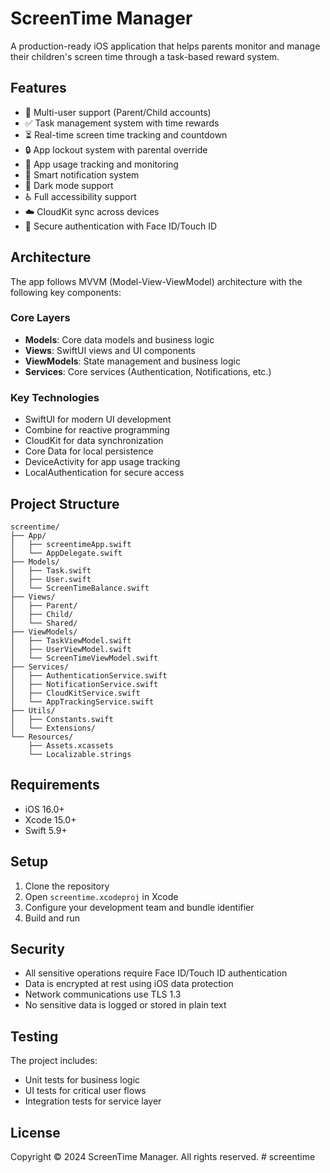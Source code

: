 # ScreenTime Manager

A production-ready iOS application that helps parents monitor and manage their children's screen time through a task-based reward system.

## Features

- 👥 Multi-user support (Parent/Child accounts)
- ✅ Task management system with time rewards
- ⏳ Real-time screen time tracking and countdown
- 🔒 App lockout system with parental override
- 📱 App usage tracking and monitoring
- 🔔 Smart notification system
- 🌙 Dark mode support
- ♿️ Full accessibility support
- ☁️ CloudKit sync across devices
- 🔐 Secure authentication with Face ID/Touch ID

## Architecture

The app follows MVVM (Model-View-ViewModel) architecture with the following key components:

### Core Layers
- **Models**: Core data models and business logic
- **Views**: SwiftUI views and UI components
- **ViewModels**: State management and business logic
- **Services**: Core services (Authentication, Notifications, etc.)

### Key Technologies
- SwiftUI for modern UI development
- Combine for reactive programming
- CloudKit for data synchronization
- Core Data for local persistence
- DeviceActivity for app usage tracking
- LocalAuthentication for secure access

## Project Structure

```
screentime/
├── App/
│   ├── screentimeApp.swift
│   └── AppDelegate.swift
├── Models/
│   ├── Task.swift
│   ├── User.swift
│   └── ScreenTimeBalance.swift
├── Views/
│   ├── Parent/
│   ├── Child/
│   └── Shared/
├── ViewModels/
│   ├── TaskViewModel.swift
│   ├── UserViewModel.swift
│   └── ScreenTimeViewModel.swift
├── Services/
│   ├── AuthenticationService.swift
│   ├── NotificationService.swift
│   ├── CloudKitService.swift
│   └── AppTrackingService.swift
├── Utils/
│   ├── Constants.swift
│   └── Extensions/
└── Resources/
    ├── Assets.xcassets
    └── Localizable.strings
```

## Requirements

- iOS 16.0+
- Xcode 15.0+
- Swift 5.9+

## Setup

1. Clone the repository
2. Open `screentime.xcodeproj` in Xcode
3. Configure your development team and bundle identifier
4. Build and run

## Security

- All sensitive operations require Face ID/Touch ID authentication
- Data is encrypted at rest using iOS data protection
- Network communications use TLS 1.3
- No sensitive data is logged or stored in plain text

## Testing

The project includes:
- Unit tests for business logic
- UI tests for critical user flows
- Integration tests for service layer

## License

Copyright © 2024 ScreenTime Manager. All rights reserved. # screentime
